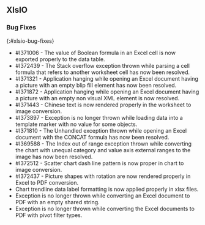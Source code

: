 ## XlsIO

### Bug Fixes
{:#xlsio-bug-fixes}

* \#I371006 - The value of Boolean formula in an Excel cell is now exported properly to the data table.
* \#I372439 - The Stack overflow exception thrown while parsing a cell formula that refers to another worksheet cell has now been resolved.
* \#I371321 - Application hanging while opening an Excel document having a picture with an empty blip fill element has now been resolved. 
* \#I371872 - Application hanging while opening an Excel document having a picture with an empty non visual XML element is now resolved.
* \#I371443 - Chinese text is now rendered properly in the worksheet to image conversion.
* \#I373897 - Exception is no longer thrown while loading data into a template marker with no value for some objects.
* \#I371810 - The Unhandled exception thrown while opening an Excel document with the CONCAT formula has now been resolved.
* \#I369588 - The Index out of range exception thrown while converting the chart with unequal category and value axis external ranges to the image has now been resolved.
* \#I372512 - Scatter chart dash line pattern is now proper in chart to image conversion.
* \#I372437 - Picture shapes with rotation are now rendered properly in Excel to PDF conversion.
* Chart trendline data label formatting is now applied properly in xlsx files.
* Exception is no longer thrown while converting an Excel document to PDF with an empty shared string.
* Exception is no longer thrown while converting the Excel documents to PDF with pivot filter types.
